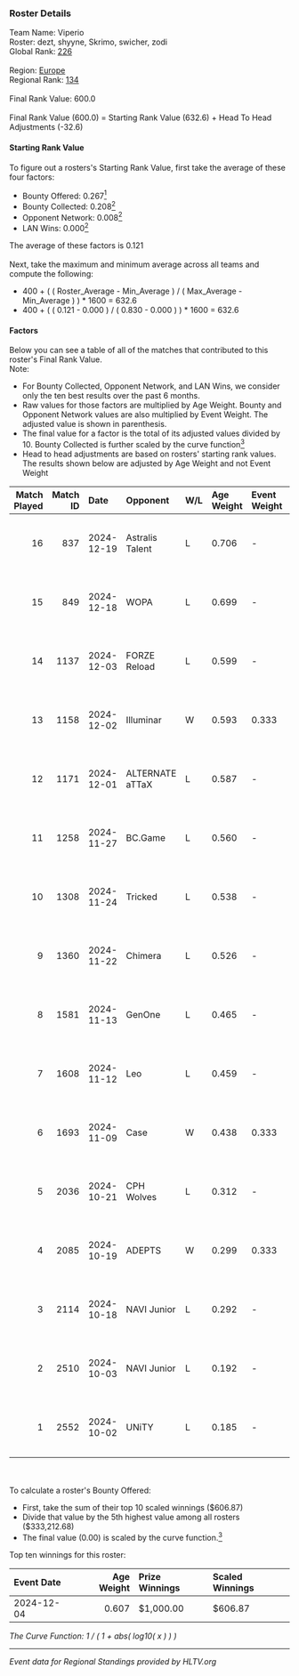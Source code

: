 ### Roster Details<br />
Team Name: Viperio<br />
Roster: dezt, shyyne, Skrimo, swicher, zodi<br />
Global Rank: [226](../../standings_global_2025_03_03.md)<br />
<br />
Region: [Europe]( ../../standings_europe_2025_03_03.md)<br />
Regional Rank: [134]( ../../standings_europe_2025_03_03.md)<br />
<br />
Final Rank Value:  600.0<br />
<br />
Final Rank Value (600.0) = Starting Rank Value (632.6) + Head To Head Adjustments (-32.6)<br />

#### Starting Rank Value<br />
To figure out a rosters's Starting Rank Value, first take the average of these four factors:<br />
- Bounty Offered: 0.267[<sup>1</sup>](#table2)
- Bounty Collected: 0.208[<sup>2</sup>](#table1)
- Opponent Network: 0.008[<sup>2</sup>](#table1)
- LAN Wins: 0.000[<sup>2</sup>](#table1)

The average of these factors is 0.121<br />
<br />
Next, take the maximum and minimum average across all teams and compute the following:<br />
- 400 + ( ( Roster_Average - Min_Average ) / ( Max_Average - Min_Average ) ) * 1600 = 632.6
- 400 + ( ( 0.121 - 0.000 ) / ( 0.830 - 0.000 ) ) * 1600 = 632.6


#### Factors<br />
Below you can see a table of all of the matches that contributed to this roster's Final Rank Value.<br />
Note:<br />

- For Bounty Collected, Opponent Network, and LAN Wins, we consider only the ten best results over the past 6 months.
- Raw values for those factors are multiplied by Age Weight. Bounty and Opponent Network values are also multiplied by Event Weight. The adjusted value is shown in parenthesis.
- The final value for a factor is the total of its adjusted values divided by 10. Bounty Collected is further scaled by the curve function[<sup>3</sup>](#curveFunction)
- Head to head adjustments are based on rosters' starting rank values. The results shown below are adjusted by Age Weight and not Event Weight
<span id="table1"></span><br />


| Match Played | Match ID | Date       | Opponent        | W/L | Age Weight | Event Weight | Bounty Collected | Opponent Network | LAN Wins  | H2H Adj. | Roster                               |
| -: | -: | :- | :- | :- | :- | :- | :- | :- | :- | -: | :- |
|           16 |      837 | 2024-12-19 | Astralis Talent | L   | 0.706      | -            | -                | -                | -         |    -8.95 | dezt, shyyne, Skrimo, swicher, zodi  |
|           15 |      849 | 2024-12-18 | WOPA            | L   | 0.699      | -            | -                | -                | -         |    -6.47 | dezt, shyyne, Skrimo, swicher, zodi  |
|           14 |     1137 | 2024-12-03 | FORZE Reload    | L   | 0.599      | -            | -                | -                | -         |    -7.31 | dezt, shyyne, Skrimo, swicher, zodi  |
|           13 |     1158 | 2024-12-02 | Illuminar       | W   | 0.593      | 0.333        | 0.007 (0.001)    | 0.311 (0.061)    | 0 (0.000) |    12.75 | dezt, shyyne, Skrimo, swicher, zodi  |
|           12 |     1171 | 2024-12-01 | ALTERNATE aTTaX | L   | 0.587      | -            | -                | -                | -         |    -3.77 | dezt, shyyne, Skrimo, swicher, zodi  |
|           11 |     1258 | 2024-11-27 | BC.Game         | L   | 0.560      | -            | -                | -                | -         |    -5.16 | dezt, shyyne, Skrimo, swicher, zodi  |
|           10 |     1308 | 2024-11-24 | Tricked         | L   | 0.538      | -            | -                | -                | -         |    -4.18 | dezt, shyyne, Skrimo, swicher, zodi  |
|            9 |     1360 | 2024-11-22 | Chimera         | L   | 0.526      | -            | -                | -                | -         |    -3.96 | dezt, shyyne, Skrimo, swicher, zodi  |
|            8 |     1581 | 2024-11-13 | GenOne          | L   | 0.465      | -            | -                | -                | -         |    -4.89 | dezt, Silence, Skrimo, swicher, zodi |
|            7 |     1608 | 2024-11-12 | Leo             | L   | 0.459      | -            | -                | -                | -         |    -4.62 | dezt, shyyne, Skrimo, swicher, zodi  |
|            6 |     1693 | 2024-11-09 | Case            | W   | 0.438      | 0.333        | 0.001 (0.000)    | 0.073 (0.011)    | 0 (0.000) |     7.88 | dezt, shyyne, Skrimo, swicher, zodi  |
|            5 |     2036 | 2024-10-21 | CPH Wolves      | L   | 0.312      | -            | -                | -                | -         |    -3.05 | dezt, shyyne, Skrimo, swicher, zodi  |
|            4 |     2085 | 2024-10-19 | ADEPTS          | W   | 0.299      | 0.333        | 0.000 (0.000)    | 0.044 (0.004)    | 0 (0.000) |     3.07 | dezt, shyyne, Skrimo, swicher, zodi  |
|            3 |     2114 | 2024-10-18 | NAVI Junior     | L   | 0.292      | -            | -                | -                | -         |    -1.31 | dezt, shyyne, Skrimo, swicher, zodi  |
|            2 |     2510 | 2024-10-03 | NAVI Junior     | L   | 0.192      | -            | -                | -                | -         |    -0.87 | dezt, shyyne, Skrimo, swicher, zodi  |
|            1 |     2552 | 2024-10-02 | UNiTY           | L   | 0.185      | -            | -                | -                | -         |    -1.78 | dezt, shyyne, Skrimo, swicher, zodi  |

<br />
<span id="table2"></span><br />
To calculate a roster's Bounty Offered:<br />

- First, take the sum of their top 10 scaled winnings ($606.87)
- Divide that value by the 5th highest value among all rosters ($333,212.68)
- The final value (0.00) is scaled by the curve function.[<sup>3</sup>](#curveFunction)

Top ten winnings for this roster:<br />

| Event Date | Age Weight | Prize Winnings | Scaled Winnings |
| :- | -: | :- | :- |
| 2024-12-04 |      0.607 | $1,000.00      | $606.87         |


<span id="curveFunction"></span>_The Curve Function: 1 / ( 1 + abs( log10( x ) ) )_<br />

---
_Event data for Regional Standings provided by HLTV.org_<br />
